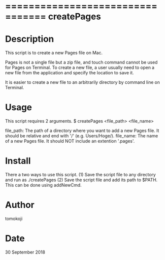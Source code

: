 =================================
createPages
=================================

# Description
  This script is to create a new Pages file on Mac.

  Pages is not a single file but a zip file, and touch command cannot be 
  used for Pages on Terminal. To create a new file, a user usually need to 
  open a new file from the application and specify the location to save it.

  It is easier to create a new file to an arbitrarily directory by command
  line on Terminal. 

# Usage
  This script requires 2 arguments.
  $ createPages <file_path> <file_name>
  
  file_path: The path of a directory where you want to add a new Pages file.
             It should be relative and end with '/' (e.g. Users/Hoge/).
  file_name: The name of a new Pages file.
             It should NOT include an extention '.pages'.

# Install
  There a two ways to use this script.
  (1) Save the script file to any directory and run as ./createPages
  (2) Save the script file and add its path to $PATH. This can be done 
      using addNewCmd.

# Author
  tomokoji

# Date
  30 September 2018
